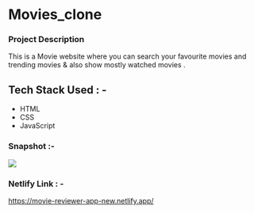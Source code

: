# Movies_clone

### Project Description
This is a Movie website where you can search your favourite movies and trending movies &amp; also show mostly watched movies .

## Tech Stack Used : -
- HTML 
- CSS 
- JavaScript

### Snapshot :-
<img src="https://cdn-images-1.medium.com/max/880/1*dpWaZSgH3gXrj785ceHFEQ.png" />

### Netlify Link : -
https://movie-reviewer-app-new.netlify.app/
